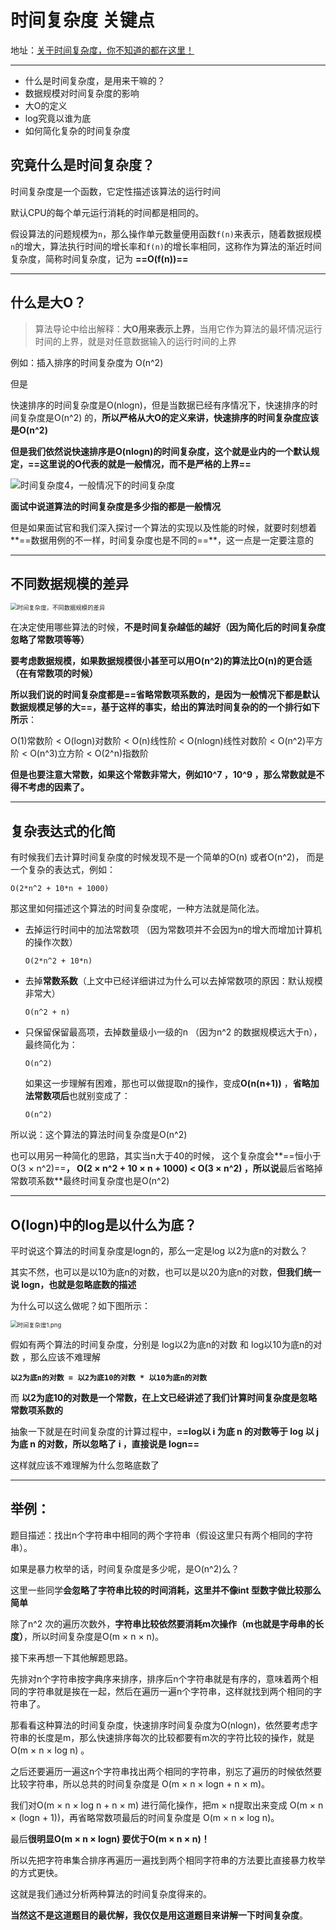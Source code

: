 # 时间复杂度 关键点

地址：[关于时间复杂度，你不知道的都在这里！](https://www.programmercarl.com/%E5%89%8D%E5%BA%8F/%E5%85%B3%E4%BA%8E%E6%97%B6%E9%97%B4%E5%A4%8D%E6%9D%82%E5%BA%A6%EF%BC%8C%E4%BD%A0%E4%B8%8D%E7%9F%A5%E9%81%93%E7%9A%84%E9%83%BD%E5%9C%A8%E8%BF%99%E9%87%8C%EF%BC%81.html)

---

- 什么是时间复杂度，是用来干嘛的？
- 数据规模对时间复杂度的影响
- 大O的定义
- log究竟以谁为底
- 如何简化复杂的时间复杂度



## 究竟什么是时间复杂度？

时间复杂度是一个函数，它定性描述该算法的运行时间



默认CPU的每个单元运行消耗的时间都是相同的。

假设算法的问题规模为`n`，那么操作单元数量便用函数`f(n)`来表示，随着数据规模`n`的增大，算法执行时间的增长率和`f(n)`的增长率相同，这称作为算法的渐近时间复杂度，简称时间复杂度，记为 **==O(f(n))==**

---



## 什么是大O？

> 算法导论中给出解释：**大O用来表示上界**，当用它作为算法的最坏情况运行时间的上界，就是对任意数据输入的运行时间的上界

例如：插入排序的时间复杂度为 O(n^2)

但是

快速排序的时间复杂度是O(nlogn)，但是当数据已经有序情况下，快速排序的时间复杂度是O(n^2) 的，**所以严格从大O的定义来讲，快速排序的时间复杂度应该是O(n^2)**

**但是我们依然说快速排序是O(nlogn)的时间复杂度，这个就是业内的一个默认规定，==这里说的O代表的就是一般情况，而不是严格的上界==**

![时间复杂度4，一般情况下的时间复杂度](https://code-thinking-1253855093.file.myqcloud.com/pics/20200728185745611-20230310123844306.png)

**面试中说道算法的时间复杂度是多少指的都是一般情况**

但是如果面试官和我们深入探讨一个算法的实现以及性能的时候，就要时刻想着**==数据用例的不一样，时间复杂度也是不同的==**，这一点是一定要注意的

---



## 不同数据规模的差异

<img src="https://code-thinking-1253855093.file.myqcloud.com/pics/20200728191447384-20230310124015324.png" alt="时间复杂度，不同数据规模的差异" style="zoom:67%;" />

在决定使用哪些算法的时候，**不是时间复杂越低的越好（因为简化后的时间复杂度忽略了常数项等等）**

**要考虑数据规模，如果数据规模很小甚至可以用O(n^2)的算法比O(n)的更合适（在有常数项的时候）**



**所以我们说的时间复杂度都是==省略常数项系数的，是因为一般情况下都是默认数据规模足够的大==，基于这样的事实，给出的算法时间复杂的的一个排行如下所示**：

O(1)常数阶  <  O(logn)对数阶  <  O(n)线性阶  <  O(nlogn)线性对数阶  <  O(n^2)平方阶  <  O(n^3)立方阶  <  O(2^n)指数阶



**但是也要注意大常数，如果这个常数非常大，例如10^7 ，10^9 ，那么常数就是不得不考虑的因素了。**

---



## 复杂表达式的化简

有时候我们去计算时间复杂度的时候发现不是一个简单的O(n) 或者O(n^2)， 而是一个复杂的表达式，例如：

```text
O(2*n^2 + 10*n + 1000)
```

那这里如何描述这个算法的时间复杂度呢，一种方法就是简化法。

- 去掉运行时间中的加法常数项 （因为常数项并不会因为n的增大而增加计算机的操作次数）

  ```
  O(2*n^2 + 10*n)
  ```

- 去掉**常数系数**（上文中已经详细讲过为什么可以去掉常数项的原因：默认规模非常大）

  ```
  O(n^2 + n)
  ```

- 只保留保留最高项，去掉数量级小一级的n （因为n^2 的数据规模远大于n），最终简化为：

  ```
  O(n^2)
  ```

  如果这一步理解有困难，那也可以做提取n的操作，变成**O(n(n+1))** ，**省略加法常数项后**也就别变成了：

  ```
  O(n^2)
  ```

所以说：这个算法的算法时间复杂度是O(n^2) 

也可以用另一种简化的思路，其实当n大于40的时候， 这个复杂度会**==恒小于O(3 × n^2)==**， O(2 × n^2 + 10 × n + 1000) < O(3 × n^2) ，所以说**最后省略掉常数项系数**最终时间复杂度也是O(n^2)

---



## O(logn)中的log是以什么为底？

平时说这个算法的时间复杂度是logn的，那么一定是log 以2为底n的对数么？

其实不然，也可以是以10为底n的对数，也可以是以20为底n的对数，**但我们统一说 logn，也就是忽略底数的描述**

为什么可以这么做呢？如下图所示：

<img src="https://code-thinking-1253855093.file.myqcloud.com/pics/20200728191447349-20230310124032001.png" alt="时间复杂度1.png" style="zoom:67%;" />

假如有两个算法的时间复杂度，分别是 log以2为底n的对数 和 log以10为底n的对数 ，那么应该不难理解

 **`以2为底n的对数 = 以2为底10的对数 * 以10为底n的对数`**

而  **以2为底10的对数是一个常数，在上文已经讲述了我们计算时间复杂度是忽略常数项系数的**

抽象一下就是在时间复杂度的计算过程中，**==log以 i 为底 n 的对数等于 log 以 j 为底 n 的对数，所以忽略了 i ，直接说是 logn==**

这样就应该不难理解为什么忽略底数了

---



## 举例：

题目描述：找出n个字符串中相同的两个字符串（假设这里只有两个相同的字符串）。

如果是暴力枚举的话，时间复杂度是多少呢，是O(n^2)么？

这里一些同学**会忽略了字符串比较的时间消耗，这里并不像int 型数字做比较那么简单**

除了n^2 次的遍历次数外，**字符串比较依然要消耗m次操作（m也就是字母串的长度）**，所以时间复杂度是O(m × n × n)。

接下来再想一下其他解题思路。

先排对n个字符串按字典序来排序，排序后n个字符串就是有序的，意味着两个相同的字符串就是挨在一起，然后在遍历一遍n个字符串，这样就找到两个相同的字符串了。

那看看这种算法的时间复杂度，快速排序时间复杂度为O(nlogn)，依然要考虑字符串的长度是m，那么快速排序每次的比较都要有m次的字符比较的操作，就是O(m × n × log n) 。

之后还要遍历一遍这n个字符串找出两个相同的字符串，别忘了遍历的时候依然要比较字符串，所以总共的时间复杂度是 O(m × n × logn + n × m)。

我们对O(m × n × log n + n × m) 进行简化操作，把m × n提取出来变成 O(m × n × (logn + 1))，再省略常数项最后的时间复杂度是 O(m × n × log n)。

最后**很明显O(m × n × logn) 要优于O(m × n × n)！**

所以先把字符串集合排序再遍历一遍找到两个相同字符串的方法要比直接暴力枚举的方式更快。

这就是我们通过分析两种算法的时间复杂度得来的。

**当然这不是这道题目的最优解，我仅仅是用这道题目来讲解一下时间复杂度**。